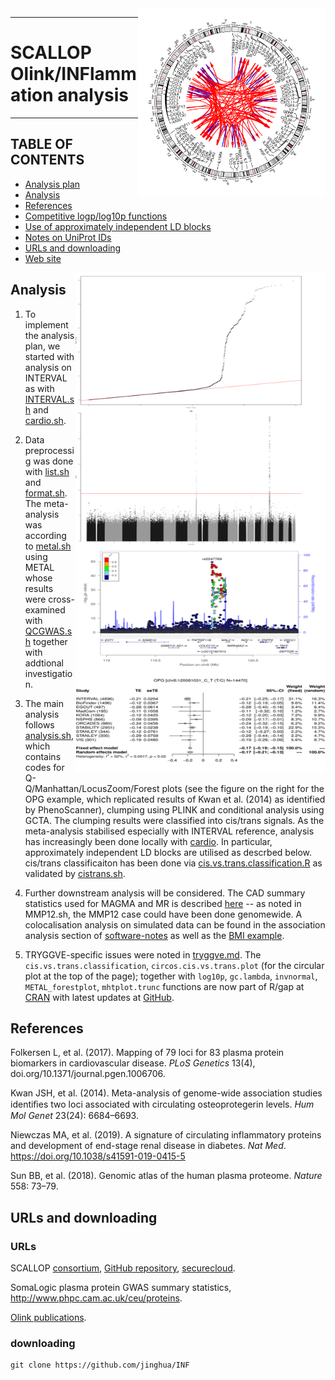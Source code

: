 <img src="doc/INF1.circlize.png" width="300" height="300" align="right">

---

# SCALLOP Olink/INFlammation analysis

---

## TABLE OF CONTENTS

* [Analysis plan](SCALLOP_INF1_analysis_plan.md)
* [Analysis](https://github.com/jinghuazhao/INF#analysis)
* [References](https://github.com/jinghuazhao/INF#references)
* [Competitive logp/log10p functions](doc/logplog10p.md)
* [Use of approximately independent LD blocks](doc/aild.md)
* [Notes on UniProt IDs](doc/uniprot.md)
* [URLs and downloading](https://github.com/jinghuazhao/INF#urls-and-downloading)
* [Web site](https://jinghuazhao.github.io/INF/)

<img src="doc/OPG-qmlf.png" width="400" height="800" align="right">

## Analysis

1. To implement the analysis plan, we started with analysis on INTERVAL as with [INTERVAL.sh](tryggve/INTERVAL.sh) and [cardio.sh](cardio/cardio.sh).

2. Data preprocessig was done with [list.sh](tryggve/list.sh) and [format.sh](tryggve/format.sh). The meta-analysis was according to [metal.sh](tryggve/metal.sh) using METAL whose results were cross-examined with [QCGWAS.sh](tryggve/QCGWAS.sh) together with addtional investigation.

3. The main analysis follows [analysis.sh](tryggve/analysis.sh), which contains codes for Q-Q/Manhattan/LocusZoom/Forest plots (see the figure on the right for the OPG example, which replicated results of Kwan et al. (2014) as identified by PhenoScanner), clumping using PLINK and conditional analysis using GCTA. The clumping results were classified into cis/trans signals. As the meta-analysis stabilised especially with INTERVAL reference, analysis has increasingly been done locally with [cardio](cardio). In particular, approximately independent LD blocks are utilised as descrbed below. cis/trans classificaiton has been done via [cis.vs.trans.classification.R](cardio/cis.vs.trans.classification.R) as validated by [cistrans.sh](cardio/cistrans.sh).

4. Further downstream analysis will be considered. The CAD summary statistics used for MAGMA and MR is described [here](https://jinghuazhao.github.io/Omics-analysis/CAD/)
-- as noted in MMP12.sh, the MMP12 case could have been done genomewide. A colocalisation analysis on simulated data can be found in the
association analysis section of [software-notes](https://jinghuazhao.github.io/software-notes/)
as well as the [BMI example](https://jinghuazhao.github.io/Omics-analysis/BMI/).

5. TRYGGVE-specific issues were noted in [tryggve.md](tryggve.md). The `cis.vs.trans.classification`, `circos.cis.vs.trans.plot` (for the circular plot at the top of the page); together with `log10p`, `gc.lambda`, `invnormal`, `METAL_forestplot`, `mhtplot.trunc` functions are now part of R/gap at [CRAN](https://CRAN.R-project.org/package=gap) with latest updates at [GitHub](https://github.com/jinghuazhao/R/tree/master/gap).

## References

Folkersen L, et al. (2017). Mapping of 79 loci for 83 plasma protein biomarkers in cardiovascular disease. *PLoS Genetics* 13(4), doi.org/10.1371/journal.pgen.1006706.

Kwan JSH, et al. (2014). Meta-analysis of genome-wide association studies identiﬁes two loci associated with circulating osteoprotegerin levels. *Hum Mol Genet* 23(24): 6684–6693.

Niewczas MA, et al. (2019). A signature of circulating inflammatory proteins and development of end-stage renal disease in diabetes. *Nat Med*. https://doi.org/10.1038/s41591-019-0415-5

Sun BB, et al. (2018). Genomic atlas of the human plasma proteome. *Nature* 558: 73–79.

## URLs and downloading

### URLs

SCALLOP [consortium](https://www.olink.com/scallop/), [GitHub repository](https://github.com/lassefolkersen/scallop), [securecloud](https://secureremote.dtu.dk/vpn/index.html).

SomaLogic plasma protein GWAS summary statistics, http://www.phpc.cam.ac.uk/ceu/proteins.

[Olink publications](https://www.olink.com/data-you-can-trust/publications/).

### downloading

``` {.bash}
git clone https://github.com/jinghua/INF
```
